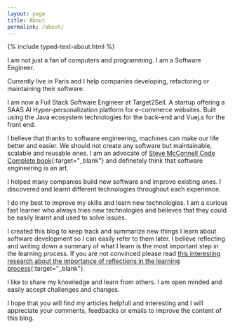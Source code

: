 ```yaml
---
layout: page
title: About
permalink: /about/
---
```


{% include typed-text-about.html %}

I am not just a fan of computers and programming. I am a Software Engineer.

Currently live in Paris and I help companies developing, refactoring or maintaining their software.

I am now a Full Stack Software Engineer at Target2Sell. A startup offering a SAAS AI Hyper-personalization platform for e-commerce websites. Built using the Java ecosystem technologies for the back-end and Vuej.s for the front end.

I believe that thanks to software engineering, machines can make our life better and easier. We should not create any software but maintainable, scalable and reusable ones. I am an advocate of [Steve McConnell Code Complete book](https://www.amazon.com/Code-Complete-Practical-Handbook-Construction/dp/0735619670){:target="_blank"} and definetely think that software engineering is an art.

I helped many companies build new software and improve existing ones. I discovered and learnt different technologies throughout each experience.

I do my best to improve my skills and learn new technologies. I am a curious fast learner who always tries new technologies and believes that they could be easily learnt and used to solve issues.

I created this blog to keep track and summarize new things I learn about software development so I can easily refer to them later. I believe reflecting and writing down a summary of what I learn is the most important step in the learning process. If you are not convinced please read [this interesting research about the importance of reflections in the learning process](https://sites.google.com/site/reflection4learning/why-reflect){:target="_blank"}.

I like to share my knowledge and learn from others. I am open minded and easily accept challenges and changes.

I hope that you will find my articles helpfull and interesting and I will appreciate your comments, feedbacks or emails to improve the content of this blog.
